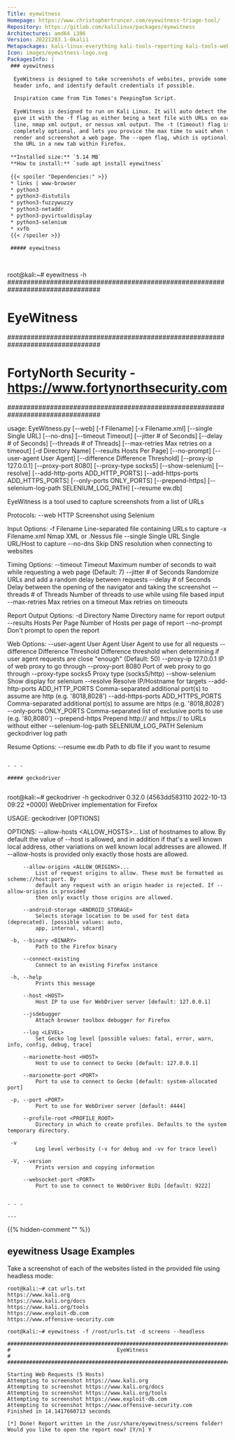 ```yaml
---
Title: eyewitness
Homepage: https://www.christophertruncer.com/eyewitness-triage-tool/
Repository: https://gitlab.com/kalilinux/packages/eyewitness
Architectures: amd64 i386
Version: 20221203.1-0kali1
Metapackages: kali-linux-everything kali-tools-reporting kali-tools-web 
Icon: images/eyewitness-logo.svg
PackagesInfo: |
 ### eyewitness
 
  EyeWitness is designed to take screenshots of websites, provide some server
  header info, and identify default credentials if possible.
   
  Inspiration came from Tim Tomes's PeepingTom Script.
   
  EyeWitness is designed to run on Kali Linux. It will auto detect the file you
  give it with the -f flag as either being a text file with URLs on each new
  line, nmap xml output, or nessus xml output. The -t (timeout) flag is
  completely optional, and lets you provice the max time to wait when trying to
  render and screenshot a web page. The --open flag, which is optional, will open
  the URL in a new tab within Firefox.
 
 **Installed size:** `5.14 MB`  
 **How to install:** `sudo apt install eyewitness`  
 
 {{< spoiler "Dependencies:" >}}
 * links | www-browser
 * python3
 * python3-distutils
 * python3-fuzzywuzzy
 * python3-netaddr
 * python3-pyvirtualdisplay
 * python3-selenium 
 * xvfb
 {{< /spoiler >}}
 
 ##### eyewitness
 
 
 ```
 root@kali:~# eyewitness -h
 ################################################################################
 #                                  EyeWitness                                  #
 ################################################################################
 #           FortyNorth Security - https://www.fortynorthsecurity.com           #
 ################################################################################
 
 usage: EyeWitness.py [--web] [-f Filename] [-x Filename.xml]
                      [--single Single URL] [--no-dns] [--timeout Timeout]
                      [--jitter # of Seconds] [--delay # of Seconds]
                      [--threads # of Threads]
                      [--max-retries Max retries on a timeout]
                      [-d Directory Name] [--results Hosts Per Page]
                      [--no-prompt] [--user-agent User Agent]
                      [--difference Difference Threshold]
                      [--proxy-ip 127.0.0.1] [--proxy-port 8080]
                      [--proxy-type socks5] [--show-selenium] [--resolve]
                      [--add-http-ports ADD_HTTP_PORTS]
                      [--add-https-ports ADD_HTTPS_PORTS]
                      [--only-ports ONLY_PORTS] [--prepend-https]
                      [--selenium-log-path SELENIUM_LOG_PATH] [--resume ew.db]
 
 EyeWitness is a tool used to capture screenshots from a list of URLs
 
 Protocols:
   --web                 HTTP Screenshot using Selenium
 
 Input Options:
   -f Filename           Line-separated file containing URLs to capture
   -x Filename.xml       Nmap XML or .Nessus file
   --single Single URL   Single URL/Host to capture
   --no-dns              Skip DNS resolution when connecting to websites
 
 Timing Options:
   --timeout Timeout     Maximum number of seconds to wait while requesting a
                         web page (Default: 7)
   --jitter # of Seconds
                         Randomize URLs and add a random delay between requests
   --delay # of Seconds  Delay between the opening of the navigator and taking
                         the screenshot
   --threads # of Threads
                         Number of threads to use while using file based input
   --max-retries Max retries on a timeout
                         Max retries on timeouts
 
 Report Output Options:
   -d Directory Name     Directory name for report output
   --results Hosts Per Page
                         Number of Hosts per page of report
   --no-prompt           Don't prompt to open the report
 
 Web Options:
   --user-agent User Agent
                         User Agent to use for all requests
   --difference Difference Threshold
                         Difference threshold when determining if user agent
                         requests are close "enough" (Default: 50)
   --proxy-ip 127.0.0.1  IP of web proxy to go through
   --proxy-port 8080     Port of web proxy to go through
   --proxy-type socks5   Proxy type (socks5/http)
   --show-selenium       Show display for selenium
   --resolve             Resolve IP/Hostname for targets
   --add-http-ports ADD_HTTP_PORTS
                         Comma-separated additional port(s) to assume are http
                         (e.g. '8018,8028')
   --add-https-ports ADD_HTTPS_PORTS
                         Comma-separated additional port(s) to assume are https
                         (e.g. '8018,8028')
   --only-ports ONLY_PORTS
                         Comma-separated list of exclusive ports to use (e.g.
                         '80,8080')
   --prepend-https       Prepend http:// and https:// to URLs without either
   --selenium-log-path SELENIUM_LOG_PATH
                         Selenium geckodriver log path
 
 Resume Options:
   --resume ew.db        Path to db file if you want to resume
 ```
 
 - - -
 
 ##### geckodriver
 
 
 ```
 root@kali:~# geckodriver -h
 geckodriver 0.32.0 (4563dd583110 2022-10-13 09:22 +0000) 
 WebDriver implementation for Firefox
 
 USAGE:
     geckodriver [OPTIONS]
 
 OPTIONS:
         --allow-hosts <ALLOW_HOSTS>...
             List of hostnames to allow. By default the value of --host is allowed, and in addition
             if that's a well known local address, other variations on well known local addresses are
             allowed. If --allow-hosts is provided only exactly those hosts are allowed.
 
         --allow-origins <ALLOW_ORIGINS>...
             List of request origins to allow. These must be formatted as scheme://host:port. By
             default any request with an origin header is rejected. If --allow-origins is provided
             then only exactly those origins are allowed.
 
         --android-storage <ANDROID_STORAGE>
             Selects storage location to be used for test data (deprecated). [possible values: auto,
             app, internal, sdcard]
 
     -b, --binary <BINARY>
             Path to the Firefox binary
 
         --connect-existing
             Connect to an existing Firefox instance
 
     -h, --help
             Prints this message
 
         --host <HOST>
             Host IP to use for WebDriver server [default: 127.0.0.1]
 
         --jsdebugger
             Attach browser toolbox debugger for Firefox
 
         --log <LEVEL>
             Set Gecko log level [possible values: fatal, error, warn, info, config, debug, trace]
 
         --marionette-host <HOST>
             Host to use to connect to Gecko [default: 127.0.0.1]
 
         --marionette-port <PORT>
             Port to use to connect to Gecko [default: system-allocated port]
 
     -p, --port <PORT>
             Port to use for WebDriver server [default: 4444]
 
         --profile-root <PROFILE_ROOT>
             Directory in which to create profiles. Defaults to the system temporary directory.
 
     -v
             Log level verbosity (-v for debug and -vv for trace level)
 
     -V, --version
             Prints version and copying information
 
         --websocket-port <PORT>
             Port to use to connect to WebDriver BiDi [default: 9222]
 
 ```
 
 - - -
 
---
```

{{% hidden-comment "<!--Do not edit anything above this line-->" %}}

## eyewitness Usage Examples

Take a screenshot of each of the websites listed in the provided file using headless mode:

```
root@kali:~# cat urls.txt
https://www.kali.org
https://www.kali.org/docs
https://www.kali.org/tools
https://www.exploit-db.com
https://www.offensive-security.com

root@kali:~# eyewitness -f /root/urls.txt -d screens --headless

################################################################################
#                                  EyeWitness                                  #
################################################################################

Starting Web Requests (5 Hosts)
Attempting to screenshot https://www.kali.org
Attempting to screenshot https://www.kali.org/docs
Attempting to screenshot https://www.kali.org/tools
Attempting to screenshot https://www.exploit-db.com
Attempting to screenshot https://www.offensive-security.com
Finished in 14.1417660713 seconds

[*] Done! Report written in the /usr/share/eyewitness/screens folder!
Would you like to open the report now? [Y/n] Y
```
